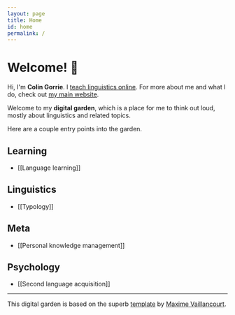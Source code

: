 ```yaml
---
layout: page
title: Home
id: home
permalink: /
---
```


# Welcome! 🌱

Hi, I'm **Colin Gorrie**. I [teach linguistics online](https://colingorrie.com/courses). For more about me and what I do, check out [my main website](https://colingorrie.com).

Welcome to my **digital garden**, which is a place for me to think out loud, mostly about linguistics and related topics.

Here are a couple entry points into the garden.

## Learning

- [[Language learning]]

## Linguistics

- [[Typology]]

## Meta

- [[Personal knowledge management]]

## Psychology

- [[Second language acquisition]]

---

This digital garden is based on the superb [template](https://github.com/maximevaillancourt/digital-garden-jekyll-template) by [Maxime Vaillancourt](https://maximevaillancourt.com/).

<style>
  /* .wrapper {
    max-width: 46em;
  } */
</style>
